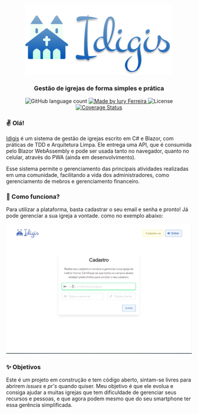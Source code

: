 <p align="center">
  <img alt="Idigis" title="Idigis" src=".github/assets/logo.png" width="400px" />
</p>
<h3 align="center">
Gestão de igrejas de forma simples e prática
</h3>

<p align="center">
  <img alt="GitHub language count" src="https://img.shields.io/badge/language-C%23-blue">

  <a href="">
    <img alt="Made by Iury Ferreira" src="https://img.shields.io/badge/made%20by-Iury%20Ferreira-blue">
  </a>

  <img alt="License" src="https://img.shields.io/badge/license-MIT-blue">

<a href='https://coveralls.io/github/iuryferreira/idigis?branch=main'>
  <img src='https://coveralls.io/repos/github/iuryferreira/idigis/badge.svg?branch=main' alt='Coverage Status' />
</a>

</p>

### ✌ Olá!

[Idigis](https://idigis.herokuapp.com) é um sistema de gestão de igrejas escrito em C# e Blazor, com práticas de TDD e Arquitetura Limpa. Ele entrega uma API, que é consumida pelo Blazor WebAssembly e pode ser usada tanto no navegador, quanto no celular, através do PWA (ainda em desenvolvimento).

Esse sistema permite o gerenciamento das principais atividades realizadas em uma comunidade, facilitando a vida dos administradores, como gerenciamento de mebros e gerenciamento financeiro.

### 💬 Como funciona?

Para utilizar a plataforma, basta cadastrar o seu email e senha e pronto! Já pode gerenciar a sua igreja a vontade. como no exemplo abaixo:

<p align="center">
  <img alt="License" src=".github/assets/usage.gif" width=1000>
</p>


### ✨ Objetivos

Este é um projeto em construção e tem código aberto, sintam-se livres para abrirem *issues* e *pr's* quando quiser. Meu objetivo é que ele evolua e consiga ajudar a muitas igrejas que tem dificuldade de gerenciar seus recursos e pessoas, e que agora podem mesmo que do seu smartphone ter essa gerência simplificada.